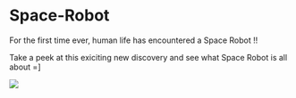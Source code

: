 # Space-Robot

For the first time ever, human life has encountered a Space Robot !!

Take a peek at this exiciting new discovery and see what Space Robot is all about =]

![](images/Display.png)
